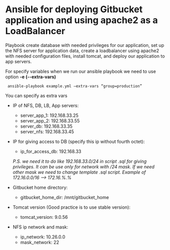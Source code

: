 # Ansible for deploying Gitbucket application and using apache2 as a LoadBalancer
Playbook create database with needed privileges for our application, set up the NFS server for application data, create a loadbalancer using apache2 with needed configuration files, install tomcat, and deploy our application to app servers.

For specify variables when we run our ansible playbook we need to use option __-e (--extra-vars)__
```
 ansible-playbook example.yml –extra-vars “group=production”
```
You can specify as extra vars
 - IP of NFS, DB, LB, App servers:
     - server_app_1: 192.168.33.25
     - server_app_2: 192.168.33.55
     - server_db: 192.168.33.35
     - server_nfs: 192.168.33.45

 
 - IP for giving access to DB (specify this ip without fourth octet):
      - ip_for_access_db: 192.168.33
  
      _P.S. we need it to do like 192.168.33.0/24 in script .sql for giving privileges. It can be use only for network with /24 mask. If we need other mask we need to change template .sql script. Example of 172.16.0.0/16 --> 172.16.%.%_

 - Gitbucket home directory:
    
     - gitbucket_home_dir: /mnt/gitbucket_home
    
 - Tomcat version (Good practice is to use stable version): 
    
      - tomcat_version: 9.0.56
     
 - NFS ip network and mask:
      - ip_network: 10.26.0.0
      - mask_network: 22

